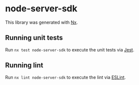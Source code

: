 # node-server-sdk

This library was generated with [Nx](https://nx.dev).

## Running unit tests

Run `nx test node-server-sdk` to execute the unit tests via [Jest](https://jestjs.io).

## Running lint

Run `nx lint node-server-sdk` to execute the lint via [ESLint](https://eslint.org/).
